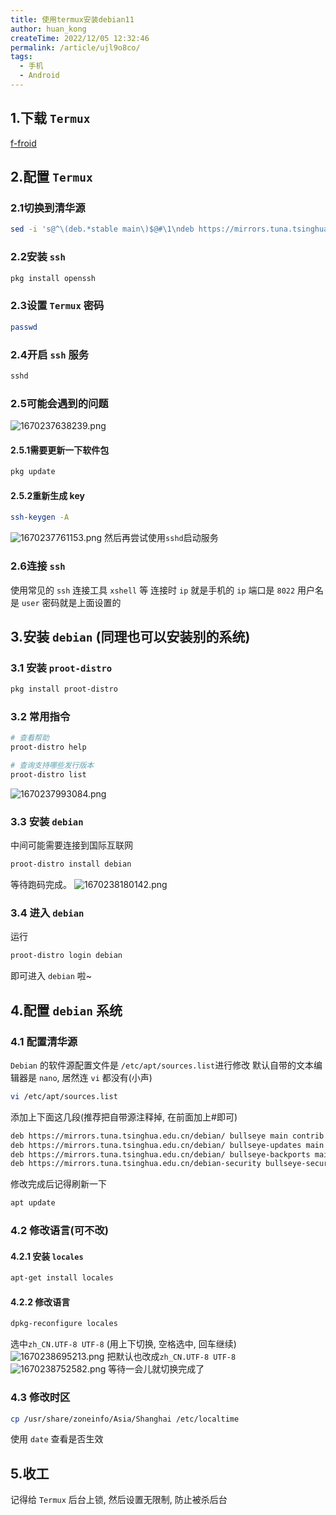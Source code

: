 ```yaml
---
title: 使用termux安装debian11
author: huan_kong
createTime: 2022/12/05 12:32:46
permalink: /article/ujl9o8co/
tags:
  - 手机
  - Android
---
```


## 1.下载 `Termux`

[f-froid](https://f-droid.org/packages/com.termux/)

## 2.配置 `Termux`

### 2.1切换到清华源

~~~sh
sed -i 's@^\(deb.*stable main\)$@#\1\ndeb https://mirrors.tuna.tsinghua.edu.cn/termux/termux-packages-24 stable main@' $PREFIX/etc/apt/sources.list
~~~

### 2.2安装 `ssh`

~~~sh
pkg install openssh
~~~

### 2.3设置 `Termux` 密码

~~~sh
passwd
~~~

### 2.4开启 `ssh` 服务

~~~sh
sshd
~~~

### 2.5可能会遇到的问题

![1670237638239.png](https://img.huankong.top/i/2022/12/05/638dcdc853e06.png)

#### 2.5.1需要更新一下软件包

~~~sh
pkg update
~~~

#### 2.5.2重新生成 key

~~~sh
ssh-keygen -A
~~~

![1670237761153.png](https://img.huankong.top/i/2022/12/05/638dce438326b.png)
然后再尝试使用`sshd`启动服务

### 2.6连接 `ssh`

使用常见的 `ssh` 连接工具 `xshell` 等
连接时 `ip` 就是手机的 `ip`
端口是 `8022`
用户名是 `user`
密码就是上面设置的

## 3.安装 `debian` (同理也可以安装别的系统)

### 3.1 安装 `proot-distro`

~~~sh
pkg install proot-distro
~~~

### 3.2 常用指令

~~~sh
# 查看帮助
proot-distro help

# 查询支持哪些发行版本
proot-distro list
~~~

![1670237993084.png](https://img.huankong.top/i/2022/12/05/638dcf2b32d0b.png)

### 3.3 安装 `debian`

中间可能需要连接到国际互联网

~~~sh
proot-distro install debian
~~~

等待跑码完成。
![1670238180142.png](https://img.huankong.top/i/2022/12/05/638dcfe703753.png)

### 3.4 进入 `debian`

运行

~~~sh
proot-distro login debian
~~~

即可进入 `debian` 啦~

## 4.配置 `debian` 系统

### 4.1 配置清华源

`Debian` 的软件源配置文件是 `/etc/apt/sources.list`进行修改
默认自带的文本编辑器是 `nano`, 居然连 `vi` 都没有(小声)

~~~sh
vi /etc/apt/sources.list
~~~

添加上下面这几段(推荐把自带源注释掉, 在前面加上#即可)

~~~sh
deb https://mirrors.tuna.tsinghua.edu.cn/debian/ bullseye main contrib non-free
deb https://mirrors.tuna.tsinghua.edu.cn/debian/ bullseye-updates main contrib non-free
deb https://mirrors.tuna.tsinghua.edu.cn/debian/ bullseye-backports main contrib non-free
deb https://mirrors.tuna.tsinghua.edu.cn/debian-security bullseye-security main contrib non-free
~~~

修改完成后记得刷新一下

~~~sh
apt update
~~~

### 4.2 修改语言(可不改)

#### 4.2.1 安装 `locales`

~~~sh
apt-get install locales
~~~

#### 4.2.2 修改语言

~~~sh
dpkg-reconfigure locales
~~~

选中`zh_CN.UTF-8 UTF-8`
(用上下切换, 空格选中, 回车继续)
![1670238695213.png](https://img.huankong.top/i/2022/12/05/638dd1ea398fb.png)
把默认也改成`zh_CN.UTF-8 UTF-8`
![1670238752582.png](https://img.huankong.top/i/2022/12/05/638dd2227036f.png)
等待一会儿就切换完成了

### 4.3 修改时区

~~~sh
cp /usr/share/zoneinfo/Asia/Shanghai /etc/localtime
~~~

使用 `date` 查看是否生效

## 5.收工

记得给 `Termux` 后台上锁, 然后设置无限制, 防止被杀后台
